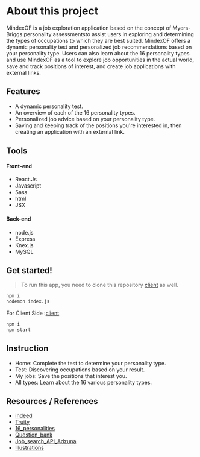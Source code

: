 # About this project
MindexOF is a  job exploration application  based on the concept of Myers-Briggs personality assessmentsto assist users in exploring and determining the types of occupations to which they are best suited.
MindexOF offers a dynamic personality test and personalized job recommendations based on your personality type. Users can also learn about the 16 personality types and use MindexOF as a tool to explore job opportunities  in the actual world, save and track positions of interest, and create job applications with external links.

## Features
- A dynamic personality test.
- An overview of each of the 16 personality types.
- Personalized job advice based on your personality type.
- Saving and keeping track of the positions you're interested in, then creating an application with an external link.

## Tools
 #### Front-end
 
- React.Js
- Javascript
- Sass
- html
- JSX

 #### Back-end
- node.js
- Express
- Knex.js
- MySQL

## Get started!
> To run this app, you need to clone this repository [client] as well.

```sh
npm i
nodemon index.js
```


For Client Side :[client]

```sh
npm i
npm start
```
## Instruction

- Home: Complete the test to determine your personality type.
- Test: Discovering occupations based on your result.
- My jobs: Save the positions that interest you.
- All types: Learn about the 16 various personality types.


## Resources / References

- [indeed]
- [Truity]
- [16_personalities]
- [Question_bank]
- [Job_search_API_Adzuna]
- [Illustrations]


[indeed]: <https://www.indeed.com/career-advice/finding-a-job/jobs-for-myers-briggs-personality-type>
[Truity]: <https://www.truity.com/test/type-finder-personality-test-new>
[16_personalities]: <https://www.16personalities.com/>
[Question_bank]: <https://codepen.io/pulpexploder/pen/pNpdeq>
[Job_search_API_Adzuna]:<https://developer.adzuna.com/>
[Illustrations]:<https://www.freepik.com/>
[client]:<https://github.com/mainanchung/work-for-yourself>
   

  
